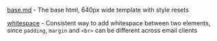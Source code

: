 [base.md](https://github.com/frc/email-resources-and-templates/blob/master/modules/base.md) - The base html, 640px wide template with style resets

[whitespace](https://github.com/frc/email-resources-and-templates/blob/master/modules/whitespace.md) - Consistent way to add whitespace between two elements, since `padding`, `margin` and `<br>` can be different across email clients
